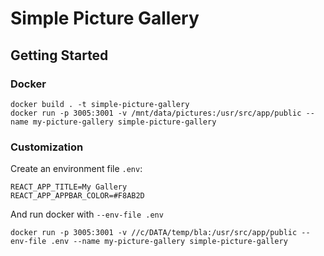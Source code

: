 # Simple Picture Gallery

## Getting Started

### Docker

```shell
docker build . -t simple-picture-gallery
docker run -p 3005:3001 -v /mnt/data/pictures:/usr/src/app/public --name my-picture-gallery simple-picture-gallery
```

### Customization

Create an environment file `.env`:

```properties
REACT_APP_TITLE=My Gallery
REACT_APP_APPBAR_COLOR=#F8AB2D
```

And run docker with `--env-file .env`

```shell
docker run -p 3005:3001 -v //c/DATA/temp/bla:/usr/src/app/public --env-file .env --name my-picture-gallery simple-picture-gallery
```